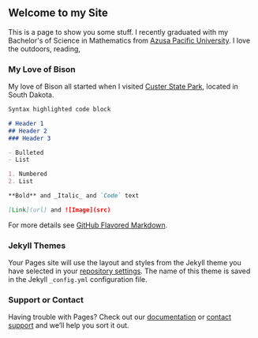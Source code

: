 ## Welcome to my Site

This is a page to show you some stuff.
I recently graduated with my Bachelor's of Science in Mathematics from [Azusa Pacific University](https://www.apu.edu/). I love the outdoors, reading, 


### My Love of Bison

My love of Bison all started when I visited [Custer State Park](https://gfp.sd.gov/parks/detail/custer-state-park/), located in South Dakota.

```markdown
Syntax highlighted code block

# Header 1
## Header 2
### Header 3

- Bulleted
- List

1. Numbered
2. List

**Bold** and _Italic_ and `Code` text

[Link](url) and ![Image](src)
```

For more details see [GitHub Flavored Markdown](https://guides.github.com/features/mastering-markdown/).

### Jekyll Themes

Your Pages site will use the layout and styles from the Jekyll theme you have selected in your [repository settings](https://github.com/mreeves123/mreeves123.github.io/settings). The name of this theme is saved in the Jekyll `_config.yml` configuration file.

### Support or Contact

Having trouble with Pages? Check out our [documentation](https://help.github.com/categories/github-pages-basics/) or [contact support](https://github.com/contact) and we’ll help you sort it out.
